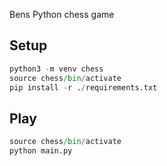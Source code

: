 Bens Python chess game

## Setup

``` python
python3 -m venv chess
source chess/bin/activate
pip install -r ./requirements.txt
```

## Play

``` python
source chess/bin/activate
python main.py
```
